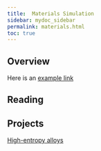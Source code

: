 ```yaml
---
title:  Materials Simulation
sidebar: mydoc_sidebar
permalink: materials.html
toc: true
---
```



## Overview

Here is an [example link][link]


## Reading

## Projects

[High-entropy alloys][hea]



[hea]: https://byuiphysics.github.io/main/pages/researchAreas/materials/hea.html  
[link]: https://physics.aps.org  

